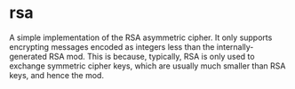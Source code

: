 # rsa

A simple implementation of the RSA asymmetric cipher. It only supports encrypting messages encoded as integers less
than the internally-generated RSA mod. This is because, typically, RSA is only used to exchange symmetric cipher keys,
which are usually much smaller than RSA keys, and hence the mod.

